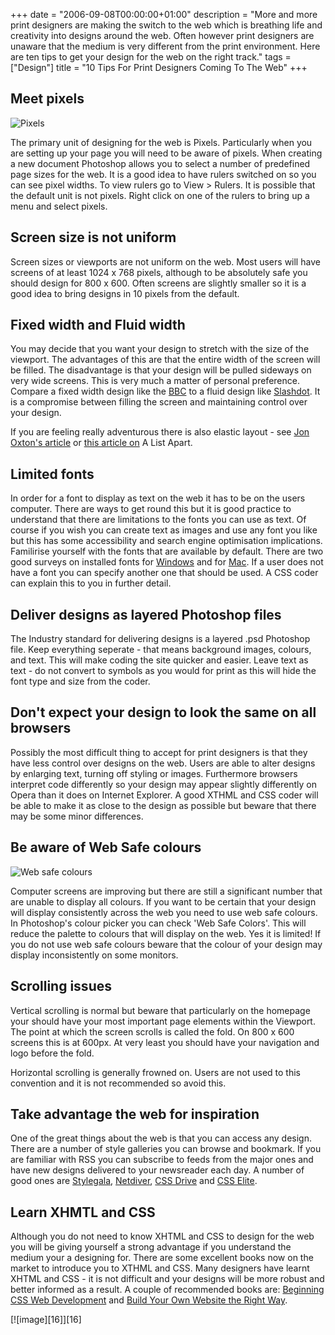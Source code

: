 +++
date = "2006-09-08T00:00:00+01:00"
description = "More and more print designers are making the switch to the web which is breathing life and creativity into designs around the web. Often however print designers are unaware that the medium is very different from the print environment. Here are ten tips to get your design for the web on the right track."
tags = ["Design"]
title = "10 Tips For Print Designers Coming To The Web"
+++

## Meet pixels

![Pixels][1]

The primary unit of designing for the web is Pixels. Particularly when you are
setting up your page you will need to be aware of pixels. When creating a new
document Photoshop allows you to select a number of predefined page sizes for
the web. It is a good idea to have rulers switched on so you can see pixel
widths. To view rulers go to View > Rulers. It is possible that the default unit
is not pixels. Right click on one of the rulers to bring up a menu and select
pixels.

## Screen size is not uniform

Screen sizes or viewports are not uniform on the web. Most users will have
screens of at least 1024 x 768 pixels, although to be absolutely safe you should
design for 800 x 600. Often screens are slightly smaller so it is a good idea to
bring designs in 10 pixels from the default.

## Fixed width and Fluid width

You may decide that you want your design to stretch with the size of the
viewport. The advantages of this are that the entire width of the screen will be
filled. The disadvantage is that your design will be pulled sideways on very
wide screens. This is very much a matter of personal preference. Compare a fixed
width design like the [BBC][2] to a fluid design like [Slashdot][3]. It is a
compromise between filling the screen and maintaining control over your design.

If you are feeling really adventurous there is also elastic layout - see [Jon
Oxton's article][4] or [this article on][5] A List Apart.

## Limited fonts

In order for a font to display as text on the web it has to be on the users
computer. There are ways to get round this but it is good practice to understand
that there are limitations to the fonts you can use as text. Of course if you
wish you can create text as images and use any font you like but this has some
accessibility and search engine optimisation implications. Familirise yourself
with the fonts that are available by default. There are two good surveys on
installed fonts for [Windows][6] and for [Mac][7]. If a user does not have a
font you can specify another one that should be used. A CSS coder can explain
this to you in further detail.

## Deliver designs as layered Photoshop files

The Industry standard for delivering designs is a layered .psd Photoshop file.
Keep everything seperate - that means background images, colours, and text. This
will make coding the site quicker and easier. Leave text as text - do not
convert to symbols as you would for print as this will hide the font type and
size from the coder.

## Don't expect your design to look the same on all browsers

Possibly the most difficult thing to accept for print designers is that they
have less control over designs on the web. Users are able to alter designs by
enlarging text, turning off styling or images. Furthermore browsers interpret
code differently so your design may appear slightly differently on Opera than it
does on Internet Explorer. A good XTHML and CSS coder will be able to make it as
close to the design as possible but beware that there may be some minor
differences.

## Be aware of Web Safe colours

![Web safe colours][8]

Computer screens are improving but there are still a significant number that are
unable to display all colours. If you want to be certain that your design will
display consistently across the web you need to use web safe colours. In
Photoshop's colour picker you can check 'Web Safe Colors'. This will reduce the
palette to colours that will display on the web. Yes it is limited! If you do
not use web safe colours beware that the colour of your design may display
inconsistently on some monitors.

## Scrolling issues

Vertical scrolling is normal but beware that particularly on the homepage your
should have your most important page elements within the Viewport. The point at
which the screen scrolls is called the fold. On 800 x 600 screens this is at
600px. At very least you should have your navigation and logo before the fold.

Horizontal scrolling is generally frowned on. Users are not used to this
convention and it is not recommended so avoid this.

## Take advantage the web for inspiration

One of the great things about the web is that you can access any design. There
are a number of style galleries you can browse and bookmark. If you are familiar
with RSS you can subscribe to feeds from the major ones and have new designs
delivered to your newsreader each day. A number of good ones are [Stylegala][9],
[Netdiver][10], [CSS Drive][11] and [CSS Elite][12].

## Learn XHMTL and CSS

Although you do not need to know XHTML and CSS to design for the web you will be
giving yourself a strong advantage if you understand the medium your a designing
for. There are some excellent books now on the market to introduce you to XTHML
and CSS. Many designers have learnt XHTML and CSS - it is not difficult and your
designs will be more robust and better informed as a result. A couple of
recommended books are: [Beginning CSS Web Development][13] and [Build Your Own
Website the Right Way][14].

[![image][16]][16]

[1]: /images/articles/pixels.png "Pixels"
[2]: http://www.bbc.co.uk/
[3]: http://www.slashdot.com/
[4]: http://joshuaink.com/blog/282
[5]: http://alistapart.com/articles/elastic/
[6]: http://www.codestyle.org/css/font-family/sampler-WindowsResults.shtml
[7]: http://www.codestyle.org/css/font-family/sampler-MacResults.shtml
[8]: /images/articles/web_safe_colours.png "Web safe colours"
[9]: http://www.stylegala.com/
[10]: http://www.netdiver.net/
[11]: http://www.cssdrive.com/
[12]: http://www.csselite.com/
[13]: http://www.csswebdevelopment.com/
[14]: http://www.sitepoint.com/books/html1/
